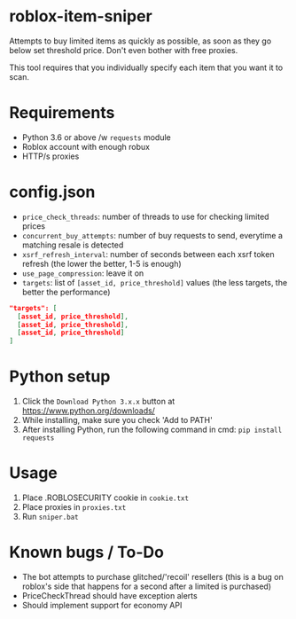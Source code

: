 # roblox-item-sniper
Attempts to buy limited items as quickly as possible, as soon as they go below set threshold price. Don't even bother with free proxies.

This tool requires that you individually specify each item that you want it to scan.

# Requirements
- Python 3.6 or above /w `requests` module
- Roblox account with enough robux
- HTTP/s proxies

# config.json
- `price_check_threads`: number of threads to use for checking limited prices
- `concurrent_buy_attempts`: number of buy requests to send, everytime a matching resale is detected
- `xsrf_refresh_interval`: number of seconds between each xsrf token refresh (the lower the better, 1-5 is enough)
- `use_page_compression`: leave it on
- `targets`: list of `[asset_id, price_threshold]` values (the less targets, the better the performance)

```json
"targets": [
  [asset_id, price_threshold],
  [asset_id, price_threshold],
  [asset_id, price_threshold]
]
```

# Python setup
1. Click the `Download Python 3.x.x` button at https://www.python.org/downloads/
2. While installing, make sure you check 'Add to PATH'
3. After installing Python, run the following command in cmd: `pip install requests`

# Usage
1. Place .ROBLOSECURITY cookie in `cookie.txt`
1. Place proxies in `proxies.txt`
1. Run `sniper.bat`

# Known bugs / To-Do
- The bot attempts to purchase glitched/'recoil' resellers (this is a bug on roblox's side that happens for a second after a limited is purchased)
- PriceCheckThread should have exception alerts
- Should implement support for economy API
